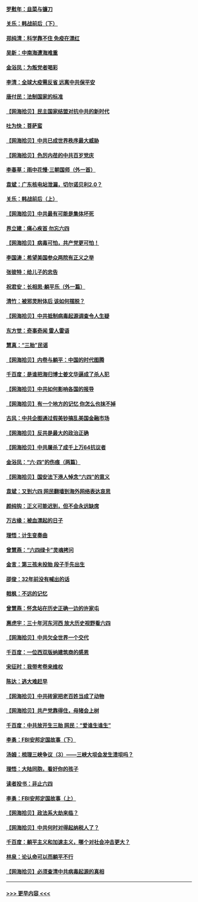 #### [罗慰年：韭菜与镰刀](../pages/nsc993/n13034374.md?t=06210801) 
#### [关乐：韩战前后（下）](../pages/nsc993/n13034113.md?t=06210801) 
#### [郑纯清：科学靠不住 免疫在漂红](../pages/nsc993/n13034093.md?t=06210801) 
#### [吴新：中南海遭海难重](../pages/nsc993/n13034084.md?t=06210801) 
#### [金浴凤：为叛党者喝彩](../pages/nsc993/n13034058.md?t=06210801) 
#### [李清：全球大疫需反省 远离中共保平安](../pages/nsc993/n13033784.md?t=06210801) 
#### [唐付民：法制国家的标准](../pages/nsc993/n13032944.md?t=06210801) 
#### [【网海拾贝】民主国家结盟对抗中共的新时代](../pages/nsc993/n13031717.md?t=06210801) 
#### [吐为快：菩萨蛮](../pages/nsc993/n13030033.md?t=06210801) 
#### [【网海拾贝】中共已成世界秩序最大威胁](../pages/nsc993/n13028138.md?t=06210801) 
#### [【网海拾贝】色厉内荏的中共百岁党庆](../pages/nsc993/n13025582.md?t=06210801) 
#### [李春草：雨中花慢‧三朝国师（外一首）](../pages/nsc993/n13025567.md?t=06210801) 
#### [袁斌：广东核电站泄漏，切尔诺贝利2.0？](../pages/nsc993/n13025475.md?t=06210801) 
#### [关乐：韩战前后（上）](../pages/nsc993/n13025387.md?t=06210801) 
#### [【网海拾贝】中共最有可能是集体坏死](../pages/nsc993/n13023101.md?t=06210801) 
#### [界立建：痛心疾首 勿忘六四](../pages/nsc993/n13022339.md?t=06210801) 
#### [【网海拾贝】病毒可怕，共产党更可怕！](../pages/nsc993/n13020728.md?t=06210801) 
#### [李国涛：希望美国参众两院有正义之举](../pages/nsc993/n13020674.md?t=06210801) 
#### [张彼特：给儿子的忠告](../pages/nsc993/n13018934.md?t=06210801) 
#### [祝君安：长相思‧躺平乐（外一篇）](../pages/nsc993/n13018923.md?t=06210801) 
#### [清竹：被邪灵附体后 该如何摆脱？](../pages/nsc993/n13018877.md?t=06210801) 
#### [【网海拾贝】中共抵制病毒起源调查令人生疑](../pages/nsc993/n13017785.md?t=06210801) 
#### [东方觉：奇事奇闻 雷人雷语](../pages/nsc993/n13017577.md?t=06210801) 
#### [慧真：“三胎”民谣](../pages/nsc993/n13017394.md?t=06210801) 
#### [【网海拾贝】内卷与躺平：中国的时代图腾](../pages/nsc993/n13016128.md?t=06210801) 
#### [千百度：是谁把海归博士姜文华逼成了杀人犯](../pages/nsc993/n13015218.md?t=06210801) 
#### [【网海拾贝】中共如何影响各国的报导](../pages/nsc993/n13012599.md?t=06210801) 
#### [【网海拾贝】有一个地方的记忆 你怎么也抹不掉](../pages/nsc993/n13009802.md?t=06210801) 
#### [古风：中共企图通过假美钞搞乱美国金融市场](../pages/nsc993/n13009626.md?t=06210801) 
#### [【网海拾贝】反共是最大的政治正确](../pages/nsc993/n13007051.md?t=06210801) 
#### [【网海拾贝】中共屠杀了成千上万64抗议者](../pages/nsc993/n13002713.md?t=06210801) 
#### [金浴凤：“六·四”的伤痕（两篇）](../pages/nsc993/n13001719.md?t=06210801) 
#### [【网海拾贝】国安法下港人悼念“六四”的意义](../pages/nsc993/n13001039.md?t=06210801) 
#### [袁斌：又到六四 网民翻墙到海外网络表达哀思](../pages/nsc993/n13000995.md?t=06210801) 
#### [颜纯钩：正义可能迟到，但不会永远缺席](../pages/nsc993/n13000920.md?t=06210801) 
#### [万古缘：被血漂起的日子](../pages/nsc993/n13000914.md?t=06210801) 
#### [理悟：计生变奏曲](../pages/nsc993/n13000414.md?t=06210801) 
#### [曾慧燕：“六四绿卡”灵魂拷问](../pages/nsc993/n13000277.md?t=06210801) 
#### [金言：第三孩未投胎 段子手先出生](../pages/nsc993/n13000215.md?t=06210801) 
#### [邵俊：32年前没有喊出的话](../pages/nsc993/n13000181.md?t=06210801) 
#### [戟枫：不远的记忆](../pages/nsc993/n13000121.md?t=06210801) 
#### [曾慧燕：怀念站在历史正确一边的许家屯](../pages/nsc993/n13000073.md?t=06210801) 
#### [惠虎宇：三十年河东河西 放大历史视野看六四](../pages/nsc993/n13000018.md?t=06210801) 
#### [【网海拾贝】中共欠全世界一个交代](../pages/nsc993/n12998706.md?t=06210801) 
#### [千百度：一位西双版纳建筑商的感恩](../pages/nsc993/n12998487.md?t=06210801) 
#### [宋征时：我带考卷来维权](../pages/nsc993/n12994088.md?t=06210801) 
#### [陈达：逃大难赶早](../pages/nsc993/n12993569.md?t=06210801) 
#### [【网海拾贝】中共砖家把老百姓当成了动物](../pages/nsc993/n12993483.md?t=06210801) 
#### [【网海拾贝】共产党靠得住，母猪会上树](../pages/nsc993/n12990730.md?t=06210801) 
#### [千百度：中共放开生三胎 网民：“爱谁生谁生”](../pages/nsc993/n12990644.md?t=06210801) 
#### [李勇：FBI安邦定国故事（下）](../pages/nsc993/n12987854.md?t=06210801) 
#### [汤姆：梳理三峡争议（3）——三峡大坝会发生溃坝吗？](../pages/nsc993/n12989806.md?t=06210801) 
#### [理悟：大陆同胞，看好你的孩子](../pages/nsc993/n12989778.md?t=06210801) 
#### [读者投书：非止六四](../pages/nsc993/n12989673.md?t=06210801) 
#### [李勇：FBI安邦定国故事（上）](../pages/nsc993/n12987749.md?t=06210801) 
#### [【网海拾贝】政法系大劫来临？](../pages/nsc993/n12987596.md?t=06210801) 
#### [【网海拾贝】中共何时对得起纳税人了？](../pages/nsc993/n12985578.md?t=06210801) 
#### [千百度：躺平主义和加速主义，哪个对社会冲击更大？](../pages/nsc993/n12985512.md?t=06210801) 
#### [林泉：论认命可以而躺平不行](../pages/nsc993/n12985505.md?t=06210801) 
#### [【网海拾贝】必须查清中共病毒起源的真相](../pages/nsc993/n12984276.md?t=06210801) 

----
#### [ >>> 更早内容 <<< ](../indexes/nsc993-earlier.md)
